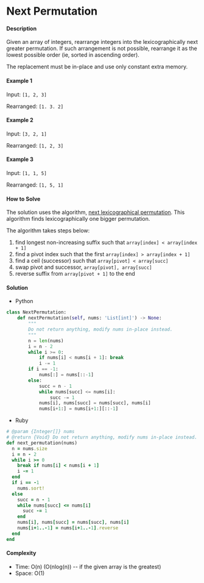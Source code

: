 # Next Permutation

#### Description

Given an array of integers, rearrange integers into the lexicographically next greater permutation. If such arrangement is not possible, rearrange it as the lowest possible order (ie, sorted in ascending order).

The replacement must be in-place and use only constant extra memory.

#### Example 1
Input: `[1, 2, 3]`

Rearranged: `[1. 3. 2]`

#### Example 2
Input: `[3, 2, 1]`

Rearranged: `[1, 2, 3]`

#### Example 3
Input: `[1, 1, 5]`

Rearranged: `[1, 5, 1]`

#### How to Solve

The solution uses the algorithm, [next lexicographical permutation](https://www.nayuki.io/page/next-lexicographical-permutation-algorithm). This algorithm finds lexicographically one bigger permutation.

The algorithm takes steps below:

1. find longest non-increasing suffix such that `array[index] < array[index + 1]`
2. find a pivot index such that the first `array[index] > array[index + 1]`
3. find a ceil (successor) such that `array[pivot] < array[succ]`
4. swap pivot and successor, `array[pivot], array[succ]`
5. reverse suffix from `array[pivot + 1]` to the end

#### Solution
- Python

```python
class NextPermutation:
    def nextPermutation(self, nums: 'List[int]') -> None:
        """
        Do not return anything, modify nums in-place instead.
        """
        n = len(nums)
        i = n - 2
        while i >= 0:
            if nums[i] < nums[i + 1]: break
            i -= 1
        if i == -1:
            nums[:] = nums[::-1]
        else:
            succ = n - 1
            while nums[succ] <= nums[i]:
                succ -= 1
            nums[i], nums[succ] = nums[succ], nums[i]
            nums[i+1:] = nums[i+1:][::-1]
```

- Ruby

```ruby
# @param {Integer[]} nums
# @return {Void} Do not return anything, modify nums in-place instead.
def next_permutation(nums)
  n = nums.size
  i = n - 2
  while i >= 0
    break if nums[i] < nums[i + 1]
    i -= 1
  end
  if i == -1
    nums.sort!
  else
    succ = n - 1
    while nums[succ] <= nums[i]
      succ -= 1
    end
    nums[i], nums[succ] = nums[succ], nums[i]
    nums[i+1..-1] = nums[i+1..-1].reverse
  end
end
```

#### Complexity
- Time: O(n) (O(nlog(n)) -- if the given array is the greatest)
- Space: O(1)
